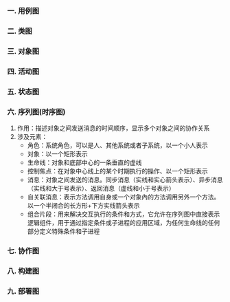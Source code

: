 ### 一. 用例图
### 二. 类图
### 三. 对象图
### 四. 活动图
### 五. 状态图
### 六. 序列图(时序图)
1. 作用：描述对象之间发送消息的时间顺序，显示多个对象之间的协作关系
2. 涉及元素：
    - 角色：系统角色，可以是人、其他系统或者子系统，以一个小人表示
    - 对象：以一个矩形表示
    - 生命线：对象和底部中心的一条垂直的虚线
    - 控制焦点：在对象中心线上的某个时期执行的操作、以一个矩形表示
    - 消息：对象之间发送的消息。同步消息（实线和实心箭头表示）、异步消息（实线和大于号表示）、返回消息（虚线和小于号表示）
    - 自关联消息：表示方法调用自身或一个对象內的方法调用另外一个方法。以一个半闭合的长方形+下方实线箭头表示
    - 组合片段：用来解决交互执行的条件和方式，它允许在序列图中直接表示逻辑组件，用于通过指定条件或子进程的应用区域，为任何生命线的任何部分定义特殊条件和子进程
### 七. 协作图
### 八. 构建图
### 九. 部署图
